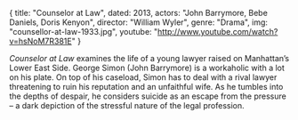 {
  title: "Counselor at Law",
  dated:   2013,
  actors: "John Barrymore, Bebe Daniels, Doris Kenyon",
  director: "William Wyler",
  genre: "Drama",
  img: "counsellor-at-law-1933.jpg",
  youtube: "http://www.youtube.com/watch?v=hsNoM7R381E"
}

_Counselor at Law_ examines the life of a young lawyer raised on Manhattan’s Lower East Side. George Simon (John Barrymore) is a workaholic with a lot on his plate. On top of his caseload, Simon has to deal with a rival lawyer threatening to ruin his reputation and an unfaithful wife. As he tumbles into the depths of despair, he considers suicide as an escape from the pressure – a dark depiction of the stressful nature of the legal profession. 